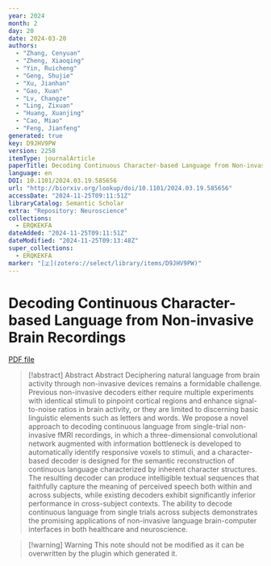```yaml
---
year: 2024
month: 2
day: 20
date: 2024-03-20
authors:
  - "Zhang, Cenyuan"
  - "Zheng, Xiaoqing"
  - "Yin, Ruicheng"
  - "Geng, Shujie"
  - "Xu, Jianhan"
  - "Gao, Xuan"
  - "Lv, Changze"
  - "Ling, Zixuan"
  - "Huang, Xuanjing"
  - "Cao, Miao"
  - "Feng, Jianfeng"
generated: true
key: D9JHV9PW
version: 2258
itemType: journalArticle
paperTitle: Decoding Continuous Character-based Language from Non-invasive Brain Recordings
language: en
DOI: 10.1101/2024.03.19.585656
url: "http://biorxiv.org/lookup/doi/10.1101/2024.03.19.585656"
accessDate: "2024-11-25T09:11:51Z"
libraryCatalog: Semantic Scholar
extra: "Repository: Neuroscience"
collections:
  - ERQKEKFA
dateAdded: "2024-11-25T09:11:51Z"
dateModified: "2024-11-25T09:13:48Z"
super_collections:
  - ERQKEKFA
marker: "[🇿](zotero://select/library/items/D9JHV9PW)"
---
```


# Decoding Continuous Character-based Language from Non-invasive Brain Recordings

[PDF file](/Papers/PDFs/Zhang%20et%20al.%202024undefined%20-%20Decoding%20Continuous%20Character-based%20Language%20from%20Non-invasive%20Brain%20Recordings.pdf)

> [!abstract] Abstract
> Abstract
>           Deciphering natural language from brain activity through non-invasive devices remains a formidable challenge. Previous non-invasive decoders either require multiple experiments with identical stimuli to pinpoint cortical regions and enhance signal-to-noise ratios in brain activity, or they are limited to discerning basic linguistic elements such as letters and words. We propose a novel approach to decoding continuous language from single-trial non-invasive fMRI recordings, in which a three-dimensional convolutional network augmented with information bottleneck is developed to automatically identify responsive voxels to stimuli, and a character-based decoder is designed for the semantic reconstruction of continuous language characterized by inherent character structures. The resulting decoder can produce intelligible textual sequences that faithfully capture the meaning of perceived speech both within and across subjects, while existing decoders exhibit significantly inferior performance in cross-subject contexts. The ability to decode continuous language from single trials across subjects demonstrates the promising applications of non-invasive language brain-computer interfaces in both healthcare and neuroscience.

>[!warning] Warning
> This note should not be modified as it can be overwritten by the plugin which generated it.

